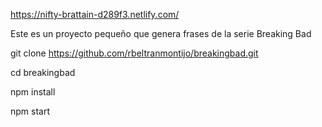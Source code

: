 https://nifty-brattain-d289f3.netlify.com/

Este es un proyecto pequeño que genera frases de la serie Breaking Bad

git clone https://github.com/rbeltranmontijo/breakingbad.git

cd breakingbad

npm install

npm start
